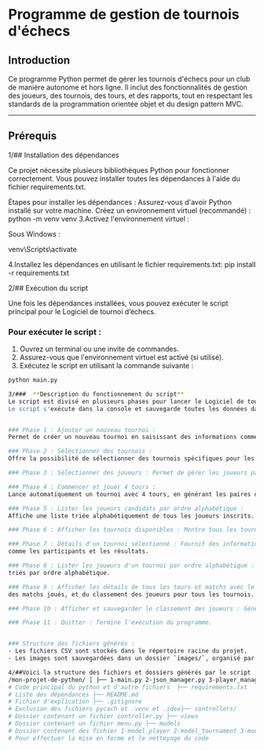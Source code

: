 # Programme de gestion de tournois d'échecs

## Introduction

Ce programme Python permet de gérer les tournois d'échecs pour un club de manière autonome et hors ligne.
 Il inclut des fonctionnalités de gestion des joueurs, des tournois, des tours, et des rapports,
 tout en respectant les standards de la programmation orientée objet et du design pattern MVC.

---

## Prérequis

1/## Installation des dépendances

Ce projet nécessite plusieurs bibliothèques Python pour fonctionner correctement.
 Vous pouvez installer toutes les dépendances à l'aide du fichier requirements.txt.

Étapes pour installer les dépendances :
Assurez-vous d'avoir Python installé sur votre machine.
Créez un environnement virtuel (recommandé) :
python -m venv venv
3.Activez l'environnement virtuel :

Sous Windows :

venv\Scripts\activate

4.Installez les dépendances en utilisant le fichier requirements.txt:
pip install -r requirements.txt

2/## Exécution du script

Une fois les dépendances installées, vous pouvez exécuter le script principal pour le Logiciel de tournoi d’échecs.

### Pour exécuter le script :
1. Ouvrez un terminal ou une invite de commandes.
2. Assurez-vous que l'environnement virtuel est activé (si utilisé).
3. Exécutez le script en utilisant la commande suivante :
  ```bash
  python main.py

3/###  **Description du fonctionnement du script**
Le script est divisé en plusieurs phases pour lancer le Logiciel de tournoi d’échecs et l'organiser.
Le script s'exécute dans la console et sauvegarde toutes les données dans des fichiers JSON, garantissant la persistance entre les sessions.


### Phase 1 : Ajouter un nouveau tournoi : 
Permet de créer un nouveau tournoi en saisissant des informations comme le nom, le lieu, les dates, et les joueurs inscrits.

### Phase 2 : Sélectionner des tournois : 
Offre la possibilité de sélectionner des tournois spécifiques pour les consulter ou effectuer des actions supplémentaires.

### Phase 3 : Sélectionner des joueurs : Permet de gérer les joueurs participants au tournoi.

### Phase 4 : Commencer et jouer 4 tours : 
Lance automatiquement un tournoi avec 4 tours, en générant les paires de joueurs et en enregistrant les résultats.

### Phase 5 : Lister les joueurs candidats par ordre alphabétique : 
Affiche une liste triée alphabétiquement de tous les joueurs inscrits.

### Phase 6 : Afficher les tournois disponibles : Montre tous les tournois enregistrés dans le programme.

### Phase 7 : Détails d'un tournoi sélectionné : Fournit des informations détaillées sur un tournoi spécifique, 
comme les participants et les résultats.

### Phase 8 : Lister les joueurs d'un tournoi par ordre alphabétique : Affiche les participants d'un tournoi donné,
 triés par ordre alphabétique.

### Phase 9 : Afficher les détails de tous les tours et matchs avec le classement des joueurs : Donne une vue complète des résultats des tours, 
des matchs joués, et du classement des joueurs pour tous les tournois.

### Phase 10 : Afficher et sauvegarder le classement des joueurs : Génère et enregistre un rapport sur le classement actuel des joueurs.

### Phase 11 : Quitter : Termine l'exécution du programme.


### Structure des fichiers générés :
- Les fichiers CSV sont stockés dans le répertoire racine du projet.
- Les images sont sauvegardées dans un dossier `images/`, organisé par sous-dossier correspondant aux catégories des livres.

4/##Voici la structure des fichiers et dossiers générés par le script :
/mon-projet-de-python/ │ ├── 1-main.py 2-json_manager.py 3-player_manager.py
 # Code principal du python et d'autre fichiers  ├── requirements.txt
 # Liste des dépendances ├── README.md
 # Fichier d'explication ├── .gitignore
 # Exclusion des fichiers pycach et .venv et .idea├── controllers/
 # Dossier contenant un fichier controller.py ├── views
 # Dossier contenant un fichier menu.py ├── models
 # Dossier contenant des fichier 1-model_player 2-model_tournament 3-model-round 4-model_match |── flake8_report
 # Pour effectuer la mise en forme et le nettoyage du code